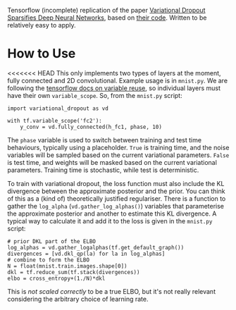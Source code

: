 
Tensorflow (incomplete) replication of the paper [Variational Dropout
Sparsifies Deep Neural Networks][paper], based on [their code][code].
Written to be relatively easy to apply.

How to Use
==========

<<<<<<< HEAD
This only implements two types of layers at the moment, fully connected and
2D convolutional. Example usage is in `mnist.py`. We are following the
[tensorflow docs on variable reuse][docs], so individual layers must have
their own `variable_scope`. So, from the `mnist.py` script:

```
import variational_dropout as vd

with tf.variable_scope('fc2'):
    y_conv = vd.fully_connected(h_fc1, phase, 10) 
```

The `phase` variable is used to switch between training and test time
behaviours, typically using a placeholder. `True` is training time, and the
noise variables will be sampled based on the current variational
parameters. `False` is test time, and weights will be masked based on the
current variational parameters.  Training time is stochastic, while test is
deterministic.

To train with variational dropout, the loss function must also include the
KL divergence between the approximate posterior and the prior. You can
think of this as a (kind of) theoretically justified regulariser. There is
a function to gather the `log_alpha` (`vd.gather_log_alphas()`) variables
that parameterise the approximate posterior and another to estimate this KL
divergence. A typical way to calculate it and add it to the loss is given
in the `mnist.py` script:

```
# prior DKL part of the ELBO
log_alphas = vd.gather_logalphas(tf.get_default_graph())
divergences = [vd.dkl_qp(la) for la in log_alphas]
# combine to form the ELBO
N = float(mnist.train.images.shape[0])
dkl = tf.reduce_sum(tf.stack(divergences))
elbo = cross_entropy+(1./N)*dkl
```

This is *not scaled correctly* to be a true ELBO, but it's not really
relevant considering the arbitrary choice of learning rate.

[paper]: https://arxiv.org/abs/1701.05369
[code]: https://github.com/ars-ashuha/variational-dropout-sparsifies-dnn
[docs]: https://www.tensorflow.org/programmers_guide/variable_scope
